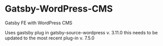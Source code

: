 # Gatsby-WordPress-CMS
Gatsby FE with WordPress CMS

Uses gastsby plug in gatsby-source-wordpress v. 3.11.0 this needs to be updated to the most recent plug-in v. 7.5.0
